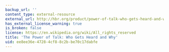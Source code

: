 ```yaml
---
backup_url: ''
content_type: external-resource
external_url: http://hbr.org/product/power-of-talk-who-gets-heard-and-why/an/95510-PDF-ENG
has_external_license_warning: true
is_broken: false
license: https://en.wikipedia.org/wiki/All_rights_reserved
title: 'The Power of Talk: Who Gets Heard and Why'
uid: ee8ee36e-4728-4cf8-8c2b-be70c17dabfe
---
```

